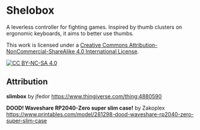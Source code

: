 Shelobox
========

A leverless controller for fighting games. Inspired by thumb clusters on ergonomic keyboards, it aims to better use thumbs.

This work is licensed under a
[Creative Commons Attribution-NonCommercial-ShareAlike 4.0 International License][cc-by-nc-sa].

[![CC BY-NC-SA 4.0][cc-by-nc-sa-image]][cc-by-nc-sa]

[cc-by-nc-sa]: http://creativecommons.org/licenses/by-nc-sa/4.0/
[cc-by-nc-sa-image]: https://licensebuttons.net/l/by-nc-sa/4.0/88x31.png
[cc-by-nc-sa-shield]: https://img.shields.io/badge/License-CC%20BY--NC--SA%204.0-lightgrey.svg

Attribution
-----------

**slimbox** by jfedor
https://www.thingiverse.com/thing:4880590

**DOOD! Waveshare RP2040-Zero super slim case!** by Zakoplex
https://www.printables.com/model/281298-dood-waveshare-rp2040-zero-super-slim-case
